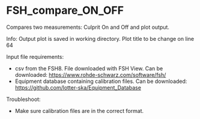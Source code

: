 # FSH_compare_ON_OFF
Compares two measurements: Culprit On and Off and plot output.  

Info:
Output plot is saved in working directory.
Plot title to be change on line 64


Input file requirements:
- csv from the FSH8.  File downloaded with FSH View. Can be downloaded: https://www.rohde-schwarz.com/software/fsh/
- Equipment database containing calibration files.  Can be downloaded: https://github.com/lotter-ska/Equipment_Database


Troubleshoot:

- Make sure calibration files are in the correct format.
